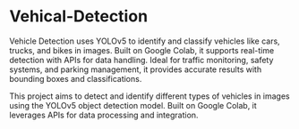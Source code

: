 # Vehical-Detection
Vehicle Detection uses YOLOv5 to identify and classify vehicles like cars, trucks, and bikes in images. Built on Google Colab, it supports real-time detection with APIs for data handling. Ideal for traffic monitoring, safety systems, and parking management, it provides accurate results with bounding boxes and classifications.

This project aims to detect and identify different types of vehicles in images using the YOLOv5 object detection model. Built on Google Colab, it leverages APIs for data processing and integration.
